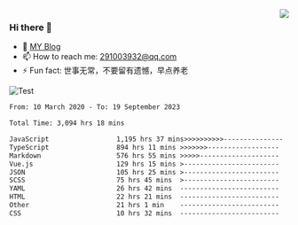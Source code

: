 <img align='right' src='https://github-readme-stats.vercel.app/api?username=niaogege&show_icons=true&theme=radical'/>

### Hi there 👋

- 🌱 [MY Blog](https://bythewayer.com/)
- 📫 How to reach me: 291003932@qq.com
- ⚡ Fun fact:  世事无常，不要留有遗憾，早点养老

![Test](https://github-readme-stats.vercel.app/api/top-langs/?username=niaogege&layout=compact)

<!--START_SECTION:waka-->

```txt
From: 10 March 2020 - To: 19 September 2023

Total Time: 3,094 hrs 18 mins

JavaScript                 1,195 hrs 37 mins>>>>>>>>>>---------------   38.64 %
TypeScript                 894 hrs 11 mins >>>>>>>------------------   28.90 %
Markdown                   576 hrs 55 mins >>>>>--------------------   18.64 %
Vue.js                     129 hrs 15 mins >------------------------   04.18 %
JSON                       105 hrs 25 mins >------------------------   03.41 %
SCSS                       75 hrs 45 mins  >------------------------   02.45 %
YAML                       26 hrs 42 mins  -------------------------   00.86 %
HTML                       22 hrs 21 mins  -------------------------   00.72 %
Other                      21 hrs 1 min    -------------------------   00.68 %
CSS                        10 hrs 32 mins  -------------------------   00.34 %
```

<!--END_SECTION:waka-->
